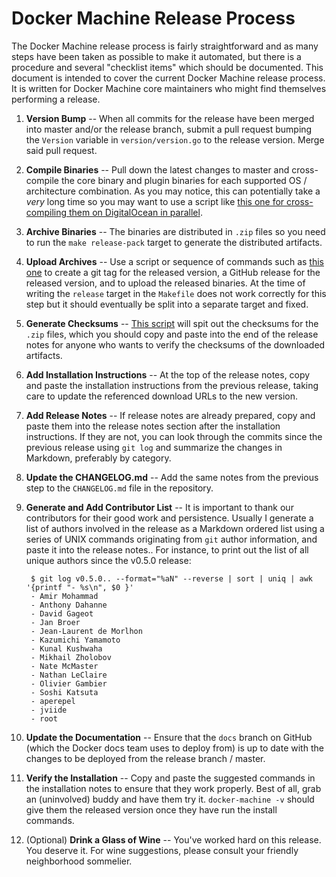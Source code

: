 <!--[metadata]>
+++
draft=true
+++
<![end-metadata]-->

# Docker Machine Release Process

The Docker Machine release process is fairly straightforward and as many steps
have been taken as possible to make it automated, but there is a procedure and
several "checklist items" which should be documented.  This document is intended
to cover the current Docker Machine release process.  It is written for Docker
Machine core maintainers who might find themselves performing a release.

1.  **Version Bump** -- When all commits for the release have been merged into
master and/or the release branch, submit a pull request bumping the `Version`
variable in `version/version.go` to the release version.  Merge said pull
request.  
2. **Compile Binaries** -- Pull down the latest changes to master and
cross-compile the core binary and plugin binaries for each supported OS /
architecture combination.  As you may notice, this can potentially take a _very_
long time so you may want to use a script like [this one for cross-compiling
them on DigitalOcean in
parallel](https://gist.github.com/nathanleclaire/7f62fc5aa3df19a50f4e).
3. **Archive Binaries** -- The binaries are distributed in `.zip` files so you
need to run the `make release-pack` target to generate the distributed
artifacts.
4. **Upload Archives** -- Use a script or sequence of commands such as [this
one](https://gist.github.com/nathanleclaire/a9bc1f8d60070aeda361) to create a
git tag for the released version, a GitHub release for the released version, and
to upload the released binaries.  At the time of writing the `release` target in
the `Makefile` does not work correctly for this step but it should eventually be
split into a separate target and fixed.
5. **Generate Checksums** -- [This
script](https://gist.github.com/nathanleclaire/c506ad3736d33bd42c2f) will spit
out the checksums for the `.zip` files, which you should copy and paste into the
end of the release notes for anyone who wants to verify the checksums of the
downloaded artifacts.
6. **Add Installation Instructions** -- At the top of the release notes, copy and
paste the installation instructions from the previous release, taking care to
update the referenced download URLs to the new version.
7. **Add Release Notes** -- If release notes are already prepared, copy and
paste them into the release notes section after the installation instructions.
If they are not, you can look through the commits since the previous release
using `git log` and summarize the changes in Markdown, preferably by category.
8. **Update the CHANGELOG.md** -- Add the same notes from the previous step to the
`CHANGELOG.md` file in the repository.
9. **Generate and Add Contributor List** -- It is important to thank our
contributors for their good work and persistence.  Usually I generate a list of
authors involved in the release as a Markdown ordered list using a series of
UNIX commands originating from `git` author information, and paste it into the
release notes..  For instance, to print out the list of all unique authors since
the v0.5.0 release:

        $ git log v0.5.0.. --format="%aN" --reverse | sort | uniq | awk '{printf "- %s\n", $0 }'
        - Amir Mohammad
        - Anthony Dahanne
        - David Gageot
        - Jan Broer
        - Jean-Laurent de Morlhon
        - Kazumichi Yamamoto
        - Kunal Kushwaha
        - Mikhail Zholobov
        - Nate McMaster
        - Nathan LeClaire
        - Olivier Gambier
        - Soshi Katsuta
        - aperepel
        - jviide
        - root

10. **Update the Documentation** -- Ensure that the `docs` branch on GitHub (which
the Docker docs team uses to deploy from) is up to date with the changes to be
deployed from the release branch / master.
11. **Verify the Installation** -- Copy and paste the suggested commands in the
installation notes to ensure that they work properly.  Best of all, grab an
(uninvolved) buddy and have them try it.  `docker-machine -v` should give them
the released version once they have run the install commands.
12. (Optional) **Drink a Glass of Wine** -- You've worked hard on this release.
You deserve it.  For wine suggestions, please consult your friendly neighborhood
sommelier.
